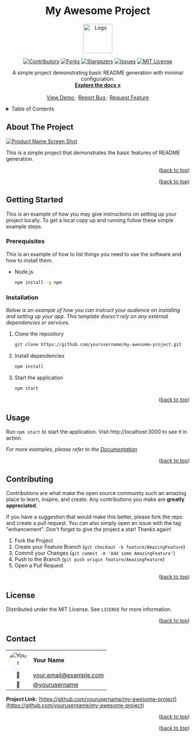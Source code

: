 <!--
*** Thanks for checking out the Best-README-Template. If you have a suggestion
*** that would make this better, please fork the repo and create a pull request
*** or simply open an issue with the tag "enhancement".
*** Don't forget to give the project a star!
*** Thanks again! Now go create something AMAZING! :D
-->
<!-- PROJECT LOGO AND TITLE -->
<!-- Improved compatibility of back to top link:
See: https://github.com/othneildrew/Best-README-Template/pull/73 -->
<a id="readme-top"></a>
<div align="center">
  <h1>My Awesome Project</h1>
  <a href="https://github.com/yourusername/my-awesome-project">
    <img src="assets/logo.png" alt="Logo" width="80" height="80">
  </a>
</div>

<!-- PROJECT SHIELDS -->
<!--
*** I'm using markdown "reference style" links for readability.
*** Reference links are enclosed in brackets [ ] instead of parentheses ( ).
*** See the bottom of this document for the declaration of the reference variables
*** for contributors-url, forks-url, etc. This is an optional,
*** concise syntax you may use.
*** https://www.markdownguide.org/basic-syntax/#reference-style-links
-->

<div align="center">

[![Contributors][contributors-shield]][contributors-url]
[![Forks][forks-shield]][forks-url]
[![Stargazers][stars-shield]][stars-url]
[![Issues][issues-shield]][issues-url]
[![MIT License][license-shield]][license-url]
</div>
<!-- PROJECT DESCRIPTION -->

<div align="center">
  <p align="center">
    A simple project demonstrating basic README generation with minimal configuration.
    <br />
    <a href="https://github.com/yourusername/my-awesome-project">
      <strong>Explore the docs »</strong>
    </a>
    <br />
    <br />
    <a href="https://github.com/yourusername/my-awesome-project">
      View Demo
    </a>
    ·
    <a href="https://github.com/yourusername/my-awesome-project/issues/new?labels=bug&template=bug-report---.md">
      Report Bug
    </a>
    ·
    <a href="https://github.com/yourusername/my-awesome-project/issues/new?labels=enhancement&template=feature-request---.md">
      Request Feature
    </a>
  </p>
</div>

<!-- TABLE OF CONTENTS -->

<details>
  <summary>Table of Contents</summary>
  <ol>
    <li>
      <a href="#about-the-project">About The Project</a>
    </li>
    <li>
      <a href="#getting-started">Getting Started</a>
      <ul>
        <li><a href="#prerequisites">Prerequisites</a></li>
        <li><a href="#installation">Installation</a></li>
      </ul>
    </li>
    <li><a href="#usage">Usage</a></li>
    
    <li><a href="#contributing">Contributing</a></li>
    <li><a href="#license">License</a></li>
    <li><a href="#contact">Contact</a></li>
    
    <li><a href="docs/FAQ.md">FAQ</a></li>
  </ol>
</details>

<!-- ABOUT THE PROJECT -->

## About The Project

[![Product Name Screen Shot][product-screenshot]](https://example.com)

This is a simple project that demonstrates the basic features of README generation.

<p align="right">(<a href="#readme-top">back to top</a>)</p>


<p align="right">(<a href="#readme-top">back to top</a>)</p>

<!-- GETTING STARTED -->

## Getting Started

This is an example of how you may give instructions on setting up your project
locally. To get a local copy up and running follow these simple example steps.

### Prerequisites

This is an example of how to list things you need to use the software and how
to install them.

- Node.js

  ```sh
  npm install -g npm
  ```

### Installation

_Below is an example of how you can instruct your audience on installing and
setting up your app. This template doesn't rely on any external dependencies
or services._

1. Clone the repository

   ```sh
   git clone https://github.com/yourusername/my-awesome-project.git
   ```

2. Install dependencies

   ```sh
   npm install
   ```

3. Start the application

   ```sh
   npm start
   ```

<p align="right">(<a href="#readme-top">back to top</a>)</p>

<!-- USAGE EXAMPLES -->

## Usage

Run `npm start` to start the application. Visit http://localhost:3000 to see it in action.

_For more examples, please refer to the [Documentation](https://example.com)_

<p align="right">(<a href="#readme-top">back to top</a>)</p>

<!-- ROADMAP -->
<!-- CONTRIBUTING -->

## Contributing

Contributions are what make the open source community such an amazing place to
learn, inspire, and create. Any contributions you make are **greatly appreciated**.

If you have a suggestion that would make this better, please fork the repo and
create a pull request. You can also simply open an issue with the tag
"enhancement". Don't forget to give the project a star! Thanks again!

1. Fork the Project
2. Create your Feature Branch (`git checkout -b feature/AmazingFeature`)
3. Commit your Changes (`git commit -m 'Add some AmazingFeature'`)
4. Push to the Branch (`git push origin feature/AmazingFeature`)
5. Open a Pull Request
<p align="right">(<a href="#readme-top">back to top</a>)</p>

<!-- LICENSE -->

## License

Distributed under the MIT License. See `LICENSE` for more information.

<p align="right">(<a href="#readme-top">back to top</a>)</p>

<!-- CONTACT -->

## Contact

| | |
|:---:|:---|
| <img src="https://github.com/yourusername.png" alt="Your Name" width="50" height="50" style="border-radius: 50%;"> | **Your Name** |
| 📧 | [your.email@example.com](mailto:your.email@example.com) |
| 🐙 | [@yourusername](https://github.com/yourusername) |

**Project Link:** [https://github.com/yourusername/my-awesome-project](https://github.com/yourusername/my-awesome-project)

<p align="right">(<a href="#readme-top">back to top</a>)</p>

<!-- ACKNOWLEDGMENTS -->

<p align="right">(<a href="#readme-top">back to top</a>)</p>

<!-- MARKDOWN LINKS & IMAGES -->
<!-- https://www.markdownguide.org/basic-syntax/#reference-style-links -->

[contributors-shield]: https://img.shields.io/github/contributors/yourusername/my-awesome-project.svg?style=for-the-badge
[contributors-url]: https://github.com/yourusername/my-awesome-project/graphs/contributors
[forks-shield]: https://img.shields.io/github/forks/yourusername/my-awesome-project.svg?style=for-the-badge
[forks-url]: https://github.com/yourusername/my-awesome-project/network/members
[stars-shield]: https://img.shields.io/github/stars/yourusername/my-awesome-project.svg?style=for-the-badge
[stars-url]: https://github.com/yourusername/my-awesome-project/stargazers
[issues-shield]: https://img.shields.io/github/issues/yourusername/my-awesome-project.svg?style=for-the-badge
[issues-url]: https://github.com/yourusername/my-awesome-project/issues
[license-shield]: https://img.shields.io/github/license/yourusername/my-awesome-project.svg?style=for-the-badge
[license-url]: https://github.com/yourusername/my-awesome-project/blob/master/LICENSE
[product-screenshot]: assets/screenshot.png
